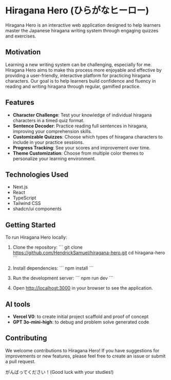# Hiragana Hero (ひらがなヒーロー)

Hiragana Hero is an interactive web application designed to help learners master the Japanese hiragana writing system through engaging quizzes and exercises.

## Motivation

Learning a new writing system can be challenging, especially for me. Hiragana Hero aims to make this process more enjoyable and effective by providing a user-friendly, interactive platform for practicing hiragana characters. Our goal is to help learners build confidence and fluency in reading and writing hiragana through regular, gamified practice.

## Features

- **Character Challenge**: Test your knowledge of individual hiragana characters in a timed quiz format.
- **Sentence Decoder**: Practice reading full sentences in hiragana, improving your comprehension skills.
- **Customizable Quizzes**: Choose which types of hiragana characters to include in your practice sessions.
- **Progress Tracking**: See your scores and improvement over time.
- **Theme Customization**: Choose from multiple color themes to personalize your learning environment.

## Technologies Used

- Next.js
- React
- TypeScript
- Tailwind CSS
- shadcn/ui components

## Getting Started

To run Hiragana Hero locally:

1. Clone the repository:
   \`\`\`
   git clone https://github.com/HendrickSamuel/hiragana-hero.git
   cd hiragana-hero
   \`\`\`

2. Install dependencies:
   \`\`\`
   npm install
   \`\`\`

3. Run the development server:
   \`\`\`
   npm run dev
   \`\`\`

4. Open [http://localhost:3000](http://localhost:3000) in your browser to see the application.

## AI tools

- **Vercel V0**: to create initial project scaffold and proof of concept
- **GPT 3o-mini-high**: to debug and problem solve generated code

## Contributing

We welcome contributions to Hiragana Hero! If you have suggestions for improvements or new features, please feel free to create an issue or submit a pull request.

がんばってください！(Good luck with your studies!)
